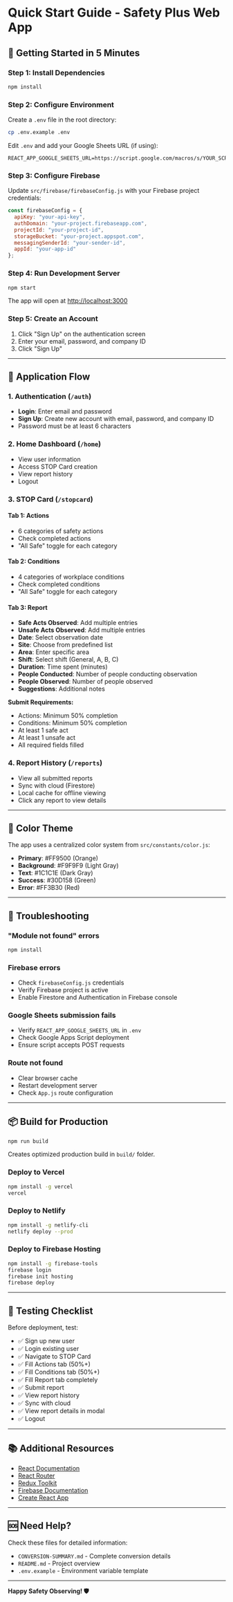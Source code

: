 # Quick Start Guide - Safety Plus Web App

## 🚀 Getting Started in 5 Minutes

### Step 1: Install Dependencies
```bash
npm install
```

### Step 2: Configure Environment
Create a `.env` file in the root directory:
```bash
cp .env.example .env
```

Edit `.env` and add your Google Sheets URL (if using):
```env
REACT_APP_GOOGLE_SHEETS_URL=https://script.google.com/macros/s/YOUR_SCRIPT_ID/exec
```

### Step 3: Configure Firebase
Update `src/firebase/firebaseConfig.js` with your Firebase project credentials:
```javascript
const firebaseConfig = {
  apiKey: "your-api-key",
  authDomain: "your-project.firebaseapp.com",
  projectId: "your-project-id",
  storageBucket: "your-project.appspot.com",
  messagingSenderId: "your-sender-id",
  appId: "your-app-id"
};
```

### Step 4: Run Development Server
```bash
npm start
```

The app will open at [http://localhost:3000](http://localhost:3000)

### Step 5: Create an Account
1. Click "Sign Up" on the authentication screen
2. Enter your email, password, and company ID
3. Click "Sign Up"

---

## 📱 Application Flow

### 1. Authentication (`/auth`)
- **Login**: Enter email and password
- **Sign Up**: Create new account with email, password, and company ID
- Password must be at least 6 characters

### 2. Home Dashboard (`/home`)
- View user information
- Access STOP Card creation
- View report history
- Logout

### 3. STOP Card (`/stopcard`)
#### Tab 1: Actions
- 6 categories of safety actions
- Check completed actions
- "All Safe" toggle for each category

#### Tab 2: Conditions
- 4 categories of workplace conditions
- Check completed conditions
- "All Safe" toggle for each category

#### Tab 3: Report
- **Safe Acts Observed**: Add multiple entries
- **Unsafe Acts Observed**: Add multiple entries
- **Date**: Select observation date
- **Site**: Choose from predefined list
- **Area**: Enter specific area
- **Shift**: Select shift (General, A, B, C)
- **Duration**: Time spent (minutes)
- **People Conducted**: Number of people conducting observation
- **People Observed**: Number of people observed
- **Suggestions**: Additional notes

**Submit Requirements:**
- Actions: Minimum 50% completion
- Conditions: Minimum 50% completion
- At least 1 safe act
- At least 1 unsafe act
- All required fields filled

### 4. Report History (`/reports`)
- View all submitted reports
- Sync with cloud (Firestore)
- Local cache for offline viewing
- Click any report to view details

---

## 🎨 Color Theme

The app uses a centralized color system from `src/constants/color.js`:
- **Primary**: #FF9500 (Orange)
- **Background**: #F9F9F9 (Light Gray)
- **Text**: #1C1C1E (Dark Gray)
- **Success**: #30D158 (Green)
- **Error**: #FF3B30 (Red)

---

## 🔧 Troubleshooting

### "Module not found" errors
```bash
npm install
```

### Firebase errors
- Check `firebaseConfig.js` credentials
- Verify Firebase project is active
- Enable Firestore and Authentication in Firebase console

### Google Sheets submission fails
- Verify `REACT_APP_GOOGLE_SHEETS_URL` in `.env`
- Check Google Apps Script deployment
- Ensure script accepts POST requests

### Route not found
- Clear browser cache
- Restart development server
- Check `App.js` route configuration

---

## 📦 Build for Production

```bash
npm run build
```

Creates optimized production build in `build/` folder.

### Deploy to Vercel
```bash
npm install -g vercel
vercel
```

### Deploy to Netlify
```bash
npm install -g netlify-cli
netlify deploy --prod
```

### Deploy to Firebase Hosting
```bash
npm install -g firebase-tools
firebase login
firebase init hosting
firebase deploy
```

---

## 🧪 Testing Checklist

Before deployment, test:
- ✅ Sign up new user
- ✅ Login existing user
- ✅ Navigate to STOP Card
- ✅ Fill Actions tab (50%+)
- ✅ Fill Conditions tab (50%+)
- ✅ Fill Report tab completely
- ✅ Submit report
- ✅ View report history
- ✅ Sync with cloud
- ✅ View report details in modal
- ✅ Logout

---

## 📚 Additional Resources

- [React Documentation](https://react.dev/)
- [React Router](https://reactrouter.com/)
- [Redux Toolkit](https://redux-toolkit.js.org/)
- [Firebase Documentation](https://firebase.google.com/docs)
- [Create React App](https://create-react-app.dev/)

---

## 🆘 Need Help?

Check these files for detailed information:
- `CONVERSION-SUMMARY.md` - Complete conversion details
- `README.md` - Project overview
- `.env.example` - Environment variable template

---

**Happy Safety Observing! 🛡️**
